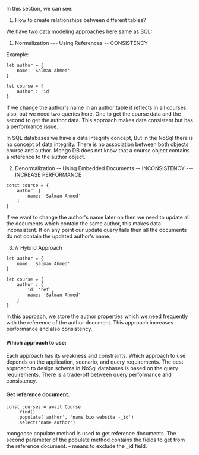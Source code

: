 In this section, we can see:

1) How to create relationships between different tables?

We have two data modeling approaches here same as SQL:

1) Normalization --- Using References -- CONSISTENCY

Example:
```
let author = {
    name: 'Salman Ahmed'
}

let course = {
    author : 'id'
}
```
If we change the author's name in an author table it reflects in all courses also, but we need two queries here. One to get the course data and the second to get the author data. This approach makes data consistent but has a performance issue.

In SQL databases we have a data integrity concept, But in the NoSql there is no concept of data integrity.
There is no association between both objects course and author.
Mongo DB does not know that a course object contains a reference to the author object.

2) Denormalization -- Using Embedded Documents -- INCONSISTENCY --- INCREASE PERFORMANCE
```
const course = {
    author: {
        name: 'Salman Ahmed'
    }
}
```
If we want to change the author's name later on then we need to update all the documents which contain the same author, this makes data inconsistent. If on any point our update query fails then all the documents do not contain the updated author's name.


3) // Hybrid Approach
```
let author = {
    name: 'Salman Ahmed'
}

let course = {
    author : {
        id: 'ref',
        name: 'Salman Ahmed'
    }
}
```
In this approach, we store the author properties which we need frequently with the reference of the author document. This approach increases performance and also consistency.

#### Which approach to use:
Each approach has its weakness and constraints.
Which approach to use depends on the application, scenario, and query requirements. 
The best approach to design schema in NoSql databases is based on the query requirements.
There is a trade-off between query performance and consistency.

#### Get reference document.

```
const courses = await Course
    .find()
    .populate('author', 'name bio website -_id')
    .select('name author')
```
mongoose populate method is used to get reference documents. The second parameter of the populate method contains the fields to get from the reference document. **-** means to exclude the **_id** field.
